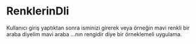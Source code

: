 # RenklerinDli
Kullanıcı giriş yaptıktan sonra isminizi girerek veya örneğin mavi renkli bir araba diyelim mavi araba ...nın rengidir diye bir örneklemeli uygulama. 
